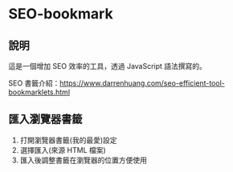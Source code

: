 # SEO-bookmark

## 說明

這是一個增加 SEO 效率的工具，透過 JavaScript 語法撰寫的。

SEO 書籤介紹：https://www.darrenhuang.com/seo-efficient-tool-bookmarklets.html

## 匯入瀏覽器書籤

1. 打開瀏覽器書籤(我的最愛)設定
2. 選擇匯入(來源 HTML 檔案)
3. 匯入後調整書籤在瀏覽器的位置方便使用
